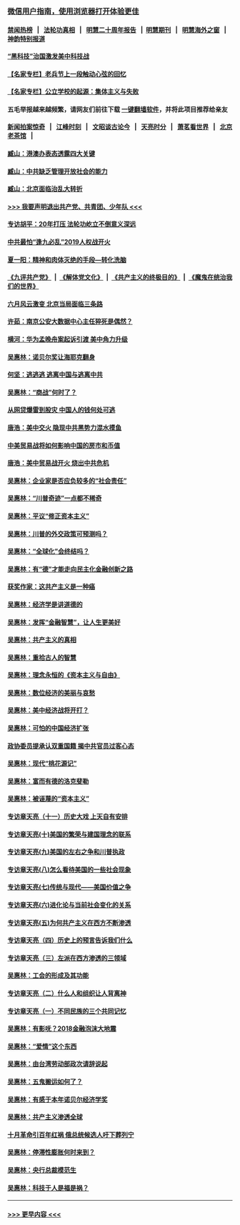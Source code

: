### [微信用户指南，使用浏览器打开体验更佳](https://github.com/gfw-breaker/banned-news1/blob/master/indexes/wechat-guide.md?t=0)
#### [禁闻热榜](热点新闻.md?t=0)  &nbsp;&nbsp;|&nbsp;&nbsp; [法轮功真相](https://github.com/gfw-breaker/truth/blob/master/README.md?t=0) &nbsp;&nbsp;|&nbsp;&nbsp; [明慧二十周年报告](https://github.com/gfw-breaker/mh-reports/blob/master/README.md?t=0) &nbsp;&nbsp;|&nbsp;&nbsp;[明慧期刊](https://github.com/gfw-breaker/mh-qikan) &nbsp;&nbsp;|&nbsp;&nbsp; [明慧海外之窗](https://github.com/gfw-breaker/mh-news/blob/master/README.md?t=0) &nbsp;&nbsp;|&nbsp;&nbsp; [神韵特别报道](https://github.com/gfw-breaker/mh-news/blob/master/shenyun.md?t=0)
#### [“黑科技”治国激发美中科技战](../pages/nsc423/n11638056.md?t=02082133) 
#### [【名家专栏】老兵节上一段触动心弦的回忆](../pages/nsc423/n11646016.md?t=02082133) 
#### [【名家专栏】公立学校的起源：集体主义与失败](../pages/nsc423/n11601833.md?t=02082133) 
#### 五毛举报越来越频繁，请网友们前往下载 [一键翻墙软件](https://github.com/gfw-breaker/ssr-accounts)，并将此项目推荐给亲友
#### [新闻拍案惊奇](https://github.com/gfw-breaker/banned-news1/blob/master/pages/link4.md) &nbsp;&nbsp;|&nbsp;&nbsp; [江峰时刻](https://github.com/gfw-breaker/banned-news1/blob/master/pages/link4.md) &nbsp;&nbsp;|&nbsp;&nbsp; [文昭谈古论今](https://github.com/gfw-breaker/banned-news1/blob/master/pages/link4.md) &nbsp;&nbsp;|&nbsp;&nbsp; [天亮时分](https://github.com/gfw-breaker/banned-news1/blob/master/pages/link4.md) &nbsp;&nbsp;|&nbsp;&nbsp; [萧茗看世界](https://github.com/gfw-breaker/banned-news1/blob/master/pages/link4.md) &nbsp;&nbsp;|&nbsp;&nbsp; [北京老茶馆](https://github.com/gfw-breaker/banned-news1/blob/master/pages/link4.md) &nbsp;&nbsp;|&nbsp;&nbsp; 
#### [臧山：港澳办表态透露四大关键](../pages/nsc423/n11421628.md?t=02082133) 
#### [臧山：中共缺乏管理开放社会的能力](../pages/nsc423/n11407457.md?t=02082133) 
#### [臧山：北京面临治乱大转折](../pages/nsc423/n11406895.md?t=02082133) 
#### [>>> 我要声明退出共产党、共青团、少年队 <<<](https://github.com/begood0513/goodnews/blob/master/quit/letter.md) 
#### [专访胡平：20年打压 法轮功屹立不倒意义深远](../pages/nsc423/n11398800.md?t=02082133) 
#### [中共最怕“逢九必乱”2019人权战开火](../pages/nsc423/n11385248.md?t=02082133) 
#### [夏一阳：精神和肉体灭绝的手段—转化洗脑](../pages/nsc423/n11368250.md?t=02082133) 
#### [《九评共产党》](https://github.com/begood0513/9ping.md/blob/master/README.md) &nbsp;|&nbsp; [《解体党文化》](../../../../jtdwh.md/blob/master/README.md)  &nbsp;|&nbsp; [《共产主义的终极目的》](../../../../gczydzjmd.md/blob/master/README.md) &nbsp;|&nbsp; [《魔鬼在统治我们的世界》](../../../../mgztzwmdsj.md/blob/master/README.md) 
#### [六月风云激变 北京当局面临三条路](../pages/nsc423/n11313668.md?t=02082133) 
#### [许茹：南京公安大数据中心主任猝死是偶然？](../pages/nsc423/n11064744.md?t=02082133) 
#### [横河：华为孟晚舟案起诉引渡 美中角力升级](../pages/nsc423/n11027230.md?t=02082133) 
#### [吴惠林：诺贝尔奖让海耶克翻身](../pages/nsc423/n10890049.md?t=02082133) 
#### [何坚：逃逃逃 逃离中国与逃离中共](../pages/nsc423/n10592891.md?t=02082133) 
#### [吴惠林：“商战”何时了？](../pages/nsc423/n10573558.md?t=02082133) 
#### [从网贷爆雷到股灾 中国人的钱何处可逃](../pages/nsc423/n10572800.md?t=02082133) 
#### [唐浩：美中交火 隐现中共黑势力混水摸鱼](../pages/nsc423/n10544040.md?t=02082133) 
#### [中美贸易战将如何影响中国的房市和币值](../pages/nsc423/n10543697.md?t=02082133) 
#### [唐浩：美中贸易战开火 烧出中共危机](../pages/nsc423/n10540126.md?t=02082133) 
#### [吴惠林：企业家是否应负较多的“社会责任”](../pages/nsc423/n10535022.md?t=02082133) 
#### [吴惠林：“川普奇迹”一点都不稀奇](../pages/nsc423/n10512808.md?t=02082133) 
#### [吴惠林：平议“修正资本主义”](../pages/nsc423/n10495724.md?t=02082133) 
#### [吴惠林：川普的外交政策可预测吗？](../pages/nsc423/n10462387.md?t=02082133) 
#### [吴惠林：“全球化”会终结吗？](../pages/nsc423/n10452838.md?t=02082133) 
#### [吴惠林：有“德”才能走向民主化金融创新之路](../pages/nsc423/n10432292.md?t=02082133) 
#### [获奖作家：这共产主义是一种癌](../pages/nsc423/n10431541.md?t=02082133) 
#### [吴惠林：经济学是讲道德的](../pages/nsc423/n10398014.md?t=02082133) 
#### [吴惠林：发挥“金融智慧”，让人生更美好](../pages/nsc423/n10375019.md?t=02082133) 
#### [吴惠林：共产主义的真相](../pages/nsc423/n10351394.md?t=02082133) 
#### [吴惠林：重拾古人的智慧](../pages/nsc423/n10337691.md?t=02082133) 
#### [吴惠林：理念永恒的《资本主义与自由》](../pages/nsc423/n10316274.md?t=02082133) 
#### [吴惠林：数位经济的美丽与哀愁](../pages/nsc423/n10292946.md?t=02082133) 
#### [吴惠林：美中经济战将开打？](../pages/nsc423/n10258825.md?t=02082133) 
#### [吴惠林：可怕的中国经济扩张](../pages/nsc423/n10219147.md?t=02082133) 
#### [政协委员提承认双重国籍 揭中共官员过客心态](../pages/nsc423/n10208809.md?t=02082133) 
#### [吴惠林：现代“桃花源记”](../pages/nsc423/n10185234.md?t=02082133) 
#### [吴惠林：富而有德的洛克斐勒](../pages/nsc423/n10142264.md?t=02082133) 
#### [吴惠林：被诬蔑的“资本主义”](../pages/nsc423/n10124816.md?t=02082133) 
#### [专访章天亮（十一）历史大戏 上天自有安排](../pages/nsc423/n10094905.md?t=02082133) 
#### [专访章天亮(十)美国的繁荣与建国理念的联系](../pages/nsc423/n10094899.md?t=02082133) 
#### [专访章天亮(九)美国的左右之争和川普执政](../pages/nsc423/n10094889.md?t=02082133) 
#### [专访章天亮(八)怎么看待美国的一些社会现象](../pages/nsc423/n10094857.md?t=02082133) 
#### [专访章天亮(七)传统与现代——美国价值之争](../pages/nsc423/n10093140.md?t=02082133) 
#### [专访章天亮(六)进化论与当前社会变化的关系](../pages/nsc423/n10092036.md?t=02082133) 
#### [专访章天亮(五)为何共产主义在西方不断渗透](../pages/nsc423/n10083620.md?t=02082133) 
#### [专访章天亮（四）历史上的预言告诉我们什么](../pages/nsc423/n10083606.md?t=02082133) 
#### [专访章天亮（三）左派在西方渗透的三领域](../pages/nsc423/n10081115.md?t=02082133) 
#### [吴惠林：工会的形成及其功能](../pages/nsc423/n10080633.md?t=02082133) 
#### [专访章天亮（二）什么人和组织让人背离神](../pages/nsc423/n10076637.md?t=02082133) 
#### [专访章天亮（一）不同民族的三个共同记忆](../pages/nsc423/n10074188.md?t=02082133) 
#### [吴惠林：有影呒？2018金融泡沫大地震](../pages/nsc423/n10040534.md?t=02082133) 
#### [吴惠林：“爱情”这个东西](../pages/nsc423/n10019423.md?t=02082133) 
#### [吴惠林：由台湾劳动部政次请辞说起](../pages/nsc423/n9979679.md?t=02082133) 
#### [吴惠林：五鬼搬运如何了？](../pages/nsc423/n9925338.md?t=02082133) 
#### [吴惠林：有感于本年诺贝尔经济学奖](../pages/nsc423/n9871883.md?t=02082133) 
#### [吴惠林：共产主义渗透全球](../pages/nsc423/n9812748.md?t=02082133) 
#### [十月革命引百年红祸 俄总统候选人吁下葬列宁](../pages/nsc423/n9810182.md?t=02082133) 
#### [吴惠林：停滞性膨胀何时来到？](../pages/nsc423/n9764136.md?t=02082133) 
#### [吴惠林：央行总裁模范生](../pages/nsc423/n9728134.md?t=02082133) 
#### [吴惠林：科技于人是福是祸？](../pages/nsc423/n9672982.md?t=02082133) 

----
#### [ >>> 更早内容 <<< ](../indexes/nsc423-earlier.md)
